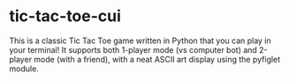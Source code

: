 # tic-tac-toe-cui
This is a classic Tic Tac Toe game written in Python that you can play in your terminal! It supports both 1-player mode (vs computer bot) and 2-player mode (with a friend), with a neat ASCII art display using the pyfiglet module.
